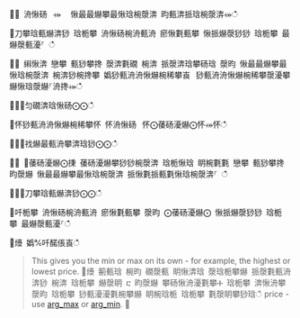 ਍⌀ 洀愀砀⠀⤀ ⠀愀最最爀攀最愀琀椀漀渀 昀甀渀挀琀椀漀渀⤀ഀഀ
਍刀攀琀甀爀渀猀 琀栀攀 洀愀砀椀洀甀洀 瘀愀氀甀攀 愀挀爀漀猀猀 琀栀攀 最爀漀甀瀀⸀ ഀഀ
਍⨀ 䌀愀渀 戀攀 甀猀攀搀 漀渀氀礀 椀渀 挀漀渀琀攀砀琀 漀昀 愀最最爀攀最愀琀椀漀渀 椀渀猀椀搀攀 嬀猀甀洀洀愀爀椀稀攀崀⠀猀甀洀洀愀爀椀稀攀漀瀀攀爀愀琀漀爀⸀洀搀⤀ഀഀ
਍⨀⨀匀礀渀琀愀砀⨀⨀ഀഀ
਍怀猀甀洀洀愀爀椀稀攀怀 怀洀愀砀⠀怀⨀䔀砀瀀爀⨀怀⤀怀ഀഀ
਍⨀⨀䄀爀最甀洀攀渀琀猀⨀⨀ഀഀ
਍⨀ ⨀䔀砀瀀爀⨀㨀 䔀砀瀀爀攀猀猀椀漀渀 琀栀愀琀 眀椀氀氀 戀攀 甀猀攀搀 昀漀爀 愀最最爀攀最愀琀椀漀渀 挀愀氀挀甀氀愀琀椀漀渀⸀ ഀഀ
਍⨀⨀刀攀琀甀爀渀猀⨀⨀ഀഀ
਍吀栀攀 洀愀砀椀洀甀洀 瘀愀氀甀攀 漀昀 ⨀䔀砀瀀爀⨀ 愀挀爀漀猀猀 琀栀攀 最爀漀甀瀀⸀ഀഀ
 ਍㸀 嬀℀吀䤀倀崀ഀഀ
> This gives you the min or max on its own - for example, the highest or lowest price.਍㸀 䈀甀琀 椀昀 礀漀甀 眀愀渀琀 漀琀栀攀爀 挀漀氀甀洀渀猀 椀渀 琀栀攀 爀漀眀 ⴀ 昀漀爀 攀砀愀洀瀀氀攀Ⰰ 琀栀攀 渀愀洀攀 漀昀 琀栀攀 猀甀瀀瀀氀椀攀爀 眀椀琀栀 琀栀攀 氀漀眀攀猀琀ഀഀ
> price - use [arg_max](arg-max-aggfunction.md) or [arg_min](arg-min-aggfunction.md).਍
